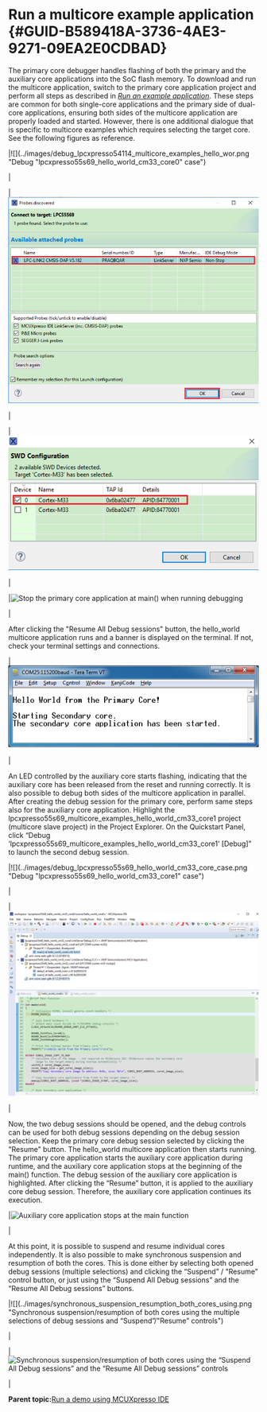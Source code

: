 # Run a multicore example application {#GUID-B589418A-3736-4AE3-9271-09EA2E0CDBAD}

The primary core debugger handles flashing of both the primary and the auxiliary core applications into the SoC flash memory. To download and run the multicore application, switch to the primary core application project and perform all steps as described in *[Run an example application](run_an_example_application.md#)*. These steps are common for both single-core applications and the primary side of dual-core applications, ensuring both sides of the multicore application are properly loaded and started. However, there is one additional dialogue that is specific to multicore examples which requires selecting the target core. See the following figures as reference.

|![](../images/debug_lpcxpresso54114_multicore_examples_hello_wor.png "Debug "lpcxpresso55s69_hello_world_cm33_core0"
										case")

|



|![](../images/attached_probes_debug_emulator_selection_multicore.png "Attached Probes: debug emulator selection")

|

|![](../images/target_core_selection_dialog_lpc55xx.png "Target core selection dialogue")

|



|![](../images/stop_primary_core_app_at_main_when_running_debuggi.png "Stop the primary core application at main() when running
										debugging")

|

After clicking the "Resume All Debug sessions" button, the hello\_world multicore application runs and a banner is displayed on the terminal. If not, check your terminal settings and connections.

|![](../images/hello_world_primary_core_message_multicore.png "Hello World from the primary core message")

|

An LED controlled by the auxiliary core starts flashing, indicating that the auxiliary core has been released from the reset and running correctly. It is also possible to debug both sides of the multicore application in parallel. After creating the debug session for the primary core, perform same steps also for the auxiliary core application. Highlight the lpcxpresso55s69\_multicore\_examples\_hello\_world\_cm33\_core1 project \(multicore slave project\) in the Project Explorer. On the Quickstart Panel, click “Debug ‘lpcxpresso55s69\_multicore\_examples\_hello\_world\_cm33\_core1’ \[Debug\]” to launch the second debug session.



|![](../images/debug_lpcxpresso55s69_hello_world_cm33_core_case.png "Debug "lpcxpresso55s69_hello_world_cm33_core1"
										case")

|



|![](../images/two_opened_debug_sessions_lpc55xx.png "Two opened debug sessions")

|

Now, the two debug sessions should be opened, and the debug controls can be used for both debug sessions depending on the debug session selection. Keep the primary core debug session selected by clicking the "Resume" button. The hello\_world multicore application then starts running. The primary core application starts the auxiliary core application during runtime, and the auxiliary core application stops at the beginning of the main\(\) function. The debug session of the auxiliary core application is highlighted. After clicking the “Resume” button, it is applied to the auxiliary core debug session. Therefore, the auxiliary core application continues its execution.



|![](../images/auxiliary_core_application_stops_at_main_function_.png "Auxiliary core application stops at the main
										function")

|

At this point, it is possible to suspend and resume individual cores independently. It is also possible to make synchronous suspension and resumption of both the cores. This is done either by selecting both opened debug sessions \(multiple selections\) and clicking the “Suspend” / "Resume” control button, or just using the “Suspend All Debug sessions” and the “Resume All Debug sessions” buttons.



|![](../images/synchronous_suspension_resumption_both_cores_using.png "Synchronous suspension/resumption of both cores using the
										multiple
										selections
										of debug sessions and “Suspend”/"Resume” controls")

|



|![](../images/synchronous_suspension_resumption_both_cores_using_001.png "Synchronous suspension/resumption of both cores using the
										“Suspend All Debug sessions” and the “Resume All Debug
										sessions” controls")

|

**Parent topic:**[Run a demo using MCUXpresso IDE](../topics/run_a_demo_using_mcuxpresso_ide.md)

